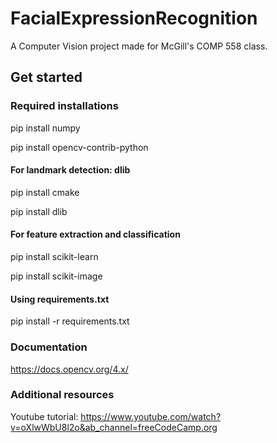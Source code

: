 # FacialExpressionRecognition
A Computer Vision project made for McGill's COMP 558 class. 

## Get started

### Required installations

pip install numpy

pip install opencv-contrib-python

#### For landmark detection: dlib

pip install cmake

pip install dlib

#### For feature extraction and classification

pip install scikit-learn

pip install scikit-image

#### Using requirements.txt
pip install -r requirements.txt

### Documentation

https://docs.opencv.org/4.x/

### Additional resources

Youtube tutorial: https://www.youtube.com/watch?v=oXlwWbU8l2o&ab_channel=freeCodeCamp.org
